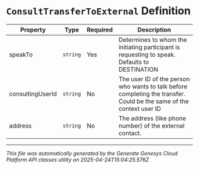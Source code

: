 # `ConsultTransferToExternal` Definition

| Property | Type | Required | Description |
|----------|------|----------|-------------|
| speakTo | `string` | Yes | Determines to whom the initiating participant is requesting to speak. Defaults to DESTINATION |
| consultingUserId | `string` | No | The user ID of the person who wants to talk before completing the transfer. Could be the same of the context user ID |
| address | `string` | No | The address (like phone number) of the external contact. |

---

*This file was automatically generated by the Generate Genesys Cloud Platform API classes utility on 2025-04-24T15:04:25.576Z*